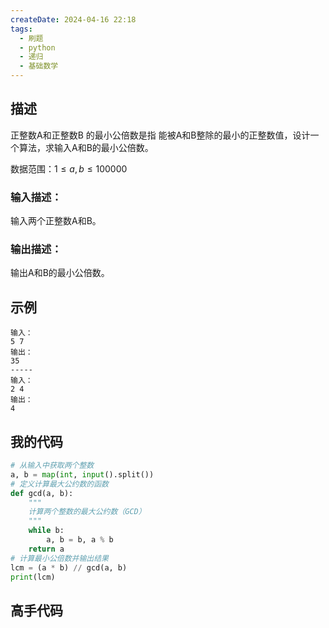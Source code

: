 ```yaml
---
createDate: 2024-04-16 22:18
tags:
  - 刷题
  - python
  - 递归
  - 基础数学
---
```

## 描述

正整数A和正整数B 的最小公倍数是指 能被A和B整除的最小的正整数值，设计一个算法，求输入A和B的最小公倍数。

数据范围：$1≤a,b≤100000$ 

### 输入描述：

输入两个正整数A和B。

### 输出描述：

输出A和B的最小公倍数。

## 示例
```0
输入：
5 7
输出：
35
-----
输入：
2 4
输出：
4
```
## 我的代码
```python
# 从输入中获取两个整数
a, b = map(int, input().split())
# 定义计算最大公约数的函数
def gcd(a, b):
    """
    计算两个整数的最大公约数（GCD）
    """
    while b:
        a, b = b, a % b
    return a
# 计算最小公倍数并输出结果
lcm = (a * b) // gcd(a, b)
print(lcm)
```
## 高手代码
```python
```